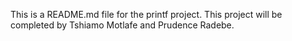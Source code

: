 This is a README.md file for the printf project.
This project will be completed by Tshiamo Motlafe and Prudence Radebe.
